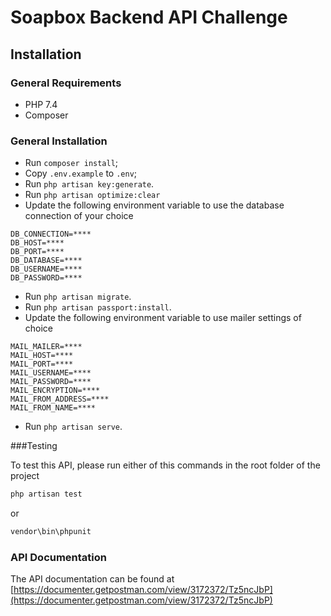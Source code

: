# Soapbox Backend API Challenge

## Installation

### General Requirements
- PHP 7.4
- Composer

### General Installation
- Run `composer install`;
- Copy `.env.example` to `.env`;
- Run `php artisan key:generate`.
- Run `php artisan optimize:clear`
- Update the following environment variable to use the database connection of your choice
```dotenv
DB_CONNECTION=****
DB_HOST=****
DB_PORT=****
DB_DATABASE=****
DB_USERNAME=****
DB_PASSWORD=****
```
- Run `php artisan migrate`.
- Run `php artisan passport:install`.
- Update the following environment variable to use mailer settings of choice
```dotenv
MAIL_MAILER=****
MAIL_HOST=****
MAIL_PORT=****
MAIL_USERNAME=****
MAIL_PASSWORD=****
MAIL_ENCRYPTION=****
MAIL_FROM_ADDRESS=****
MAIL_FROM_NAME=****
```
- Run `php artisan serve`.

###Testing 

To test this API, please run either of this commands in the root folder of the project
```bash
php artisan test
```
or

```bash
vendor\bin\phpunit
```

### API Documentation
The API documentation can be found at [https://documenter.getpostman.com/view/3172372/Tz5ncJbP](https://documenter.getpostman.com/view/3172372/Tz5ncJbP)
